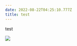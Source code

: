 ```yaml
---
date: 2022-08-22T04:25:10.777Z
title: test
---
```

test

![](img/screen-shot-2022-08-21-at-11.19.22-pm.png)